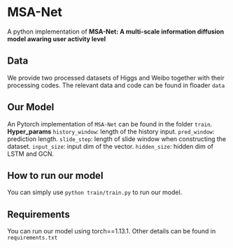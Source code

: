 # MSA-Net
A python implementation of **MSA-Net: A multi-scale information diffusion model awaring user activity level**
## Data
We provide two processed datasets of Higgs and Weibo together with their processing codes. The relevant data and code can be found in floader ``data``
## Our Model
An Pytorch implementation of ``MSA-Net`` can be found in the folder ``train``.
**Hyper_params**
`history_window`: length of the history input.
`pred_window`: prediction length.
`slide_step`: length of slide window when constructing the dataset.
`input_size`: input dim of the vector.
`hidden_size`: hidden dim of LSTM and GCN.
## How to run our model
You can simply use ``python train/train.py`` to run our model.
## Requirements
You can run our model using torch==1.13.1. Other details can be found in `requirements.txt`